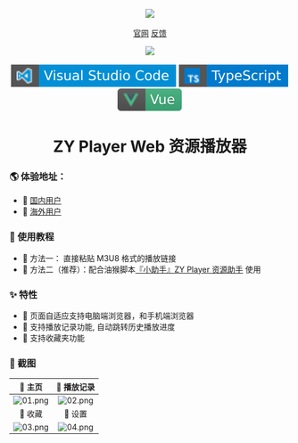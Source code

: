 <p align="center">
<img width="128" src="https://i.loli.net/2020/05/07/9kLvPnWVCp7538c.png" >
</p>
<p align="center">
<a href="http://zyplayer.fun/" target="_blank">官网</a>
<a href="https://github.com/Hunlongyu/ZY-Player-Web/issues" target="_blank">反馈</a>
</p>
<p align="center">
<img src="https://forthebadge.com/images/badges/built-with-love.svg">
<p>
<p align="center">
<img src="https://github.com/aleen42/badges/raw/master/src/visual_studio_code_flat_square.svg?sanitize=true">
<img src="https://github.com/aleen42/badges/raw/master/src/typescript_flat_square.svg?sanitize=true">
<img src="https://github.com/aleen42/badges/raw/master/src/vue.svg?sanitize=true">
</p>

<h1 align="center">ZY Player Web 资源播放器</h1>

### 🌎 体验地址：

- 🚀 [国内用户](http://hunlongyu.gitee.io/zy-player-web/)
- 🚂 [海外用户](http://web.zyplayer.fun/)

### 📖 使用教程

- 📄 方法一： 直接粘贴 M3U8 格式的播放链接
- 📑 方法二（推荐）：配合油猴脚本[『小助手』ZY Player 资源助手](https://greasyfork.org/zh-CN/scripts/383642-%E5%B0%8F%E5%8A%A9%E6%89%8B-zy-player-%E8%B5%84%E6%BA%90%E5%8A%A9%E6%89%8B) 使用

### ✨ 特性

- 🍕 页面自适应支持电脑端浏览器，和手机端浏览器
- 🌭 支持播放记录功能, 自动跳转历史播放进度
- 🍿 支持收藏夹功能

### 🎨 截图

|                      🥼 主页                       |                      🧥 播放记录                       |
| :----------------------------------------------------------: | :----------------------------------------------------------: |
| ![01.png](https://i.loli.net/2020/11/28/MSREGoWUpaBXQJ1.png) | ![02.png](https://i.loli.net/2020/11/28/Gb3z5ivLjSqXUN7.png) |
|                            👔 收藏                            |                            👕 设置                            |
| ![03.png](https://i.loli.net/2020/11/28/kuOYhoQ3KaNzFSt.png) | ![04.png](https://i.loli.net/2020/11/28/GqbEvRf9YS7n5aL.png) |
